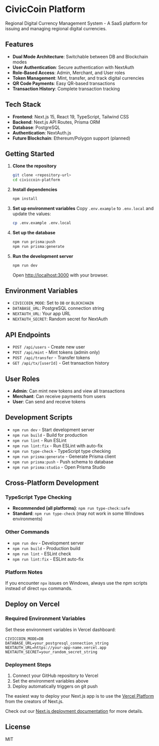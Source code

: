 # CivicCoin Platform

Regional Digital Currency Management System - A SaaS platform for issuing and managing regional digital currencies.

## Features

- **Dual Mode Architecture**: Switchable between DB and Blockchain modes
- **User Authentication**: Secure authentication with NextAuth
- **Role-Based Access**: Admin, Merchant, and User roles
- **Token Management**: Mint, transfer, and track digital currencies
- **QR Code Payments**: Easy QR-based transactions
- **Transaction History**: Complete transaction tracking

## Tech Stack

- **Frontend**: Next.js 15, React 19, TypeScript, Tailwind CSS
- **Backend**: Next.js API Routes, Prisma ORM
- **Database**: PostgreSQL
- **Authentication**: NextAuth.js
- **Future Blockchain**: Ethereum/Polygon support (planned)

## Getting Started

1. **Clone the repository**
   ```bash
   git clone <repository-url>
   cd civiccoin-platform
   ```

2. **Install dependencies**
   ```bash
   npm install
   ```

3. **Set up environment variables**
   Copy `.env.example` to `.env.local` and update the values:
   ```bash
   cp .env.example .env.local
   ```

4. **Set up the database**
   ```bash
   npm run prisma:push
   npm run prisma:generate
   ```

5. **Run the development server**
   ```bash
   npm run dev
   ```

   Open [http://localhost:3000](http://localhost:3000) with your browser.

## Environment Variables

- `CIVICCOIN_MODE`: Set to `DB` or `BLOCKCHAIN`
- `DATABASE_URL`: PostgreSQL connection string
- `NEXTAUTH_URL`: Your app URL
- `NEXTAUTH_SECRET`: Random secret for NextAuth

## API Endpoints

- `POST /api/users` - Create new user
- `POST /api/mint` - Mint tokens (admin only)
- `POST /api/transfer` - Transfer tokens
- `GET /api/tx/[userId]` - Get transaction history

## User Roles

- **Admin**: Can mint new tokens and view all transactions
- **Merchant**: Can receive payments from users
- **User**: Can send and receive tokens

## Development Scripts

- `npm run dev` - Start development server
- `npm run build` - Build for production
- `npm run lint` - Run ESLint
- `npm run lint:fix` - Run ESLint with auto-fix
- `npm run type-check` - TypeScript type checking
- `npm run prisma:generate` - Generate Prisma client
- `npm run prisma:push` - Push schema to database
- `npm run prisma:studio` - Open Prisma Studio

## Cross-Platform Development

### TypeScript Type Checking
- **Recommended (all platforms)**: `npm run type-check:safe`
- **Standard**: `npm run type-check` (may not work in some Windows environments)

### Other Commands
- `npm run dev` - Development server
- `npm run build` - Production build  
- `npm run lint` - ESLint check
- `npm run lint:fix` - ESLint auto-fix

### Platform Notes
If you encounter `npx` issues on Windows, always use the npm scripts instead of direct `npx` commands.

## Deploy on Vercel

### Required Environment Variables

Set these environment variables in Vercel dashboard:

```
CIVICCOIN_MODE=DB
DATABASE_URL=your_postgresql_connection_string
NEXTAUTH_URL=https://your-app-name.vercel.app
NEXTAUTH_SECRET=your_random_secret_string
```

### Deployment Steps

1. Connect your GitHub repository to Vercel
2. Set the environment variables above
3. Deploy automatically triggers on git push

The easiest way to deploy your Next.js app is to use the [Vercel Platform](https://vercel.com/new?utm_medium=default-template&filter=next.js&utm_source=create-next-app&utm_campaign=create-next-app-readme) from the creators of Next.js.

Check out our [Next.js deployment documentation](https://nextjs.org/docs/app/building-your-application/deploying) for more details.

## License

MIT
